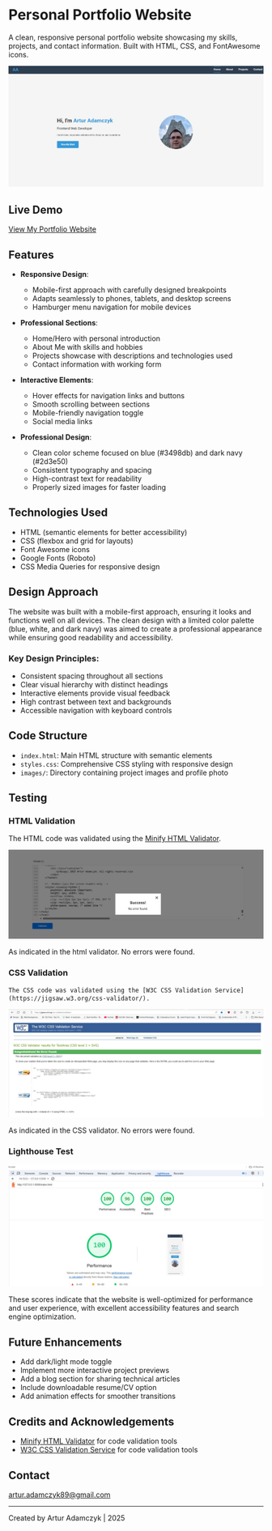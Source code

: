 # Personal Portfolio Website

A clean, responsive personal portfolio website showcasing my skills, projects, and contact information. Built with HTML, CSS, and FontAwesome icons.

![Portfolio Website Screenshot](<Portfolio Website Screenshot.jpg>)

## Live Demo

[View My Portfolio Website](https://arturadamczyk89.github.io/Project1.Portfolio/)

## Features

- **Responsive Design**:
  - Mobile-first approach with carefully designed breakpoints
  - Adapts seamlessly to phones, tablets, and desktop screens
  - Hamburger menu navigation for mobile devices

- **Professional Sections**:
  - Home/Hero with personal introduction
  - About Me with skills and hobbies
  - Projects showcase with descriptions and technologies used
  - Contact information with working form

- **Interactive Elements**:
  - Hover effects for navigation links and buttons
  - Smooth scrolling between sections
  - Mobile-friendly navigation toggle
  - Social media links

- **Professional Design**:
  - Clean color scheme focused on blue (#3498db) and dark navy (#2d3e50)
  - Consistent typography and spacing
  - High-contrast text for readability
  - Properly sized images for faster loading

## Technologies Used

- HTML (semantic elements for better accessibility)
- CSS (flexbox and grid for layouts)
- Font Awesome icons
- Google Fonts (Roboto)
- CSS Media Queries for responsive design



## Design Approach

The website was built with a mobile-first approach, ensuring it looks and functions well on all devices. The clean design with a limited color palette (blue, white, and dark navy) was aimed to create a professional appearance while ensuring good readability and accessibility.

### Key Design Principles:

- Consistent spacing throughout all sections
- Clear visual hierarchy with distinct headings
- Interactive elements provide visual feedback
- High contrast between text and backgrounds
- Accessible navigation with keyboard controls

## Code Structure

- `index.html`: Main HTML structure with semantic elements
- `styles.css`: Comprehensive CSS styling with responsive design
- `images/`: Directory containing project images and profile photo

## Testing

### HTML Validation

The HTML code was validated using the [Minify HTML Validator](https://www.minifier.org/html-validator).

![HTML Validator](<HTML Validator.jpg>)

As indicated in the html validator. No errors were found.

### CSS Validation
    The CSS code was validated using the [W3C CSS Validation Service](https://jigsaw.w3.org/css-validator/).

![CSS Validator](<CSS Validator result.jpg>)

As indicated in the CSS validator. No errors were found.

### Lighthouse Test

![Lighthouse Test](<Lighthouse Test.jpg>)

These scores indicate that the website is well-optimized for performance and user experience, with excellent accessibility features and search engine optimization.

## Future Enhancements

- Add dark/light mode toggle
- Implement more interactive project previews
- Add a blog section for sharing technical articles
- Include downloadable resume/CV option
- Add animation effects for smoother transitions

## Credits and Acknowledgements

- [Minify HTML Validator](https://www.minifier.org/html-validator) for code validation tools
- [W3C CSS Validation Service](https://jigsaw.w3.org/css-validator/) for code validation tools


## Contact

artur.adamczyk89@gmail.com


---

Created by Artur Adamczyk | 2025